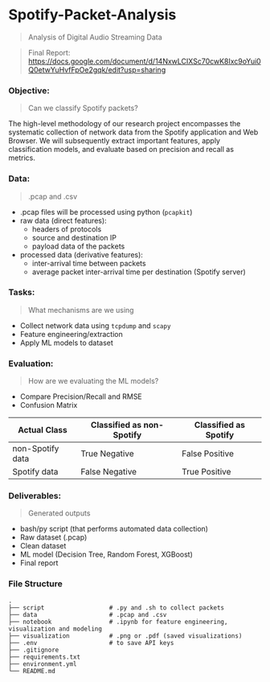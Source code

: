 # Spotify-Packet-Analysis
> Analysis of Digital Audio Streaming Data

> Final Report: https://docs.google.com/document/d/14NxwLCIXSc70cwK8Ixc9oYui0Q0etwYuHvfFpOe2gqk/edit?usp=sharing

### Objective:
> Can we classify Spotify packets?

The high-level methodology of our research project encompasses the systematic collection of network data from the Spotify application and Web Browser. We will subsequently extract important features, apply classification models, and evaluate based on precision and recall as metrics.

### Data:
> .pcap and .csv
- .pcap files will be processed using python (`pcapkit`)
- raw data (direct features):
    - headers of protocols
    - source and destination IP
    - payload data of the packets
- processed data (derivative features):
    - inter-arrival time between packets
    - average packet inter-arrival time per destination (Spotify server)

### Tasks:
> What mechanisms are we using
- Collect network data using `tcpdump` and `scapy`
- Feature engineering/extraction
- Apply ML models to dataset

### Evaluation:
> How are we evaluating the ML models?
- Compare Precision/Recall and RMSE
- Confusion Matrix

| Actual Class      | Classified as non-Spotify | Classified as Spotify |
|-------------------|---------------------------|-----------------------|
| non-Spotify data  | True Negative             | False Positive        |
| Spotify data      | False Negative            | True Positive         |


### Deliverables:
> Generated outputs
- bash/py script (that performs automated data collection)
- Raw dataset (.pcap)
- Clean dataset
- ML model (Decision Tree, Random Forest, XGBoost)
- Final report

### File Structure
    .
    ├── script                  # .py and .sh to collect packets
    ├── data                    # .pcap and .csv
    ├── notebook                # .ipynb for feature engineering, visualization and modeling
    ├── visualization           # .png or .pdf (saved visualizations)
    ├── .env                    # to save API keys
    ├── .gitignore
    ├── requirements.txt
    ├── environment.yml
    └── README.md